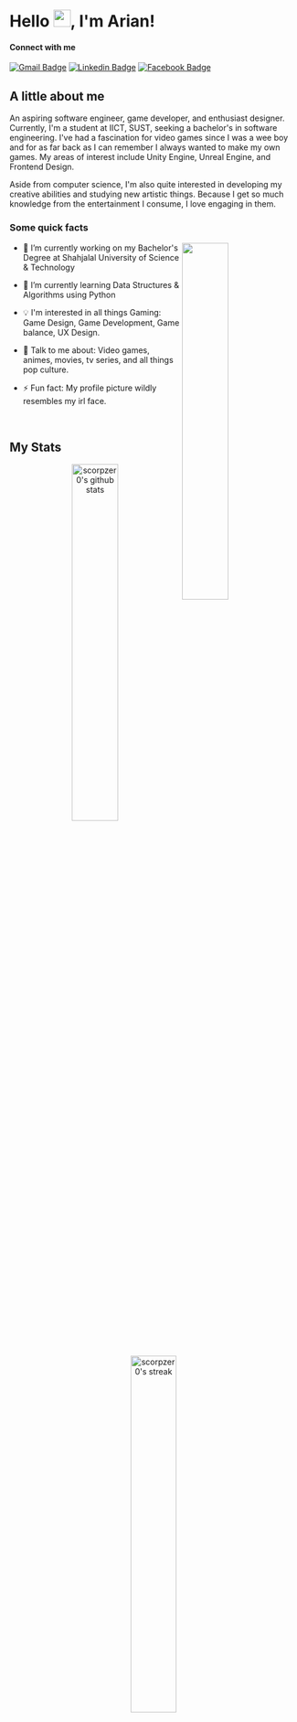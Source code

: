 # Hello <img src="https://github.com/ScorpZer0/ScorpZer0/raw/main/flares/fzpepehello.gif" height="30px" width="30px"/>, I'm Arian!
#### Connect with me
[![Gmail Badge](https://img.shields.io/badge/-Gmail-d14836?style=flat&logo=Gmail&logoColor=white&link=mailto:arian.islam024@gmail.com)](mailto:arian.islam024@gmail.com)
[![Linkedin Badge](https://img.shields.io/badge/-LinkedIn-blue?style=flat&logo=Linkedin&logoColor=white&link=https://www.linkedin.com/in/arian-islam/)](https://www.linkedin.com/in/arian-islam/)
[![Facebook Badge](https://img.shields.io/badge/Facebook-1877F2?style=flat&logo=facebook&logoColor=white&link=https://www.facebook.com/scorpzer00/)](https://www.facebook.com/scorpzer00/)
<!--
[![Hackerrank Badge](https://img.shields.io/badge/-Hackerrank-2EC866?style=flat&logo=HackerRank&logoColor=white&link=https://www.hackerrank.com/Defcon27)](https://www.hackerrank.com/scorpzer0)
[![Leetcode Badge](https://img.shields.io/badge/-LeetCode-FFA116?style=flat&logo=LeetCode&logoColor=black&link=https://www.hackerrank.com/Defcon27)](https://leetcode.com/ScorpZer0/)
-->
## A little about me

An aspiring software engineer, game developer, and enthusiast designer. Currently, I'm a student at IICT, SUST, seeking a bachelor's in software engineering. I've had a fascination for video games since I was a wee boy and for as far back as I can remember I always wanted to make my own games. My areas of interest include Unity Engine, Unreal Engine, and Frontend Design.

Aside from computer science, I'm also quite interested in developing my creative abilities and studying new artistic things. Because I get so much knowledge from the entertainment I consume, I love engaging in them.  

### Some quick facts

<img src="https://github.com/ScorpZer0/ScorpZer0/blob/main/flares/chill.gif?raw=true" align="right" width= 40% />

- 🔭 I’m currently working on my Bachelor's Degree at Shahjalal University of Science & Technology  
  

- 🌱 I’m currently learning Data Structures & Algorithms using Python  
  

- 💡 I'm interested in all things Gaming: Game Design, Game Development, Game balance, UX Design.  
  

- 💬 Talk to me about:  Video games, animes, movies, tv series, and all things pop culture.  
  

- ⚡ Fun fact: My profile picture wildly resembles my irl face.  


<br/> 

## My Stats
<div align="center">
<a href="https://github.com/ScorpZer0?tab=repositories" >

<img width="40%" src="https://github-readme-stats.vercel.app/api?username=scorpzer0&theme=midnight-purple&hide_border=true&include_all_commits=true&count_private=true" alt="scorpzer0's github stats" />

<img width="40%" src="https://github-readme-streak-stats.herokuapp.com/?user=scorpzer0&theme=midnight-purple&hide_border=true" alt="scorpzer0's streak" />

<br/>
<img src="https://github-readme-stats.vercel.app/api/top-langs/?username=scorpzer0&theme=midnight-purple&hide_border=true&include_all_commits=true&count_private=true&layout=compact" alt="scorpzer0's languages" />

</a>

</div>

<br/>

## My Skillset

#### Languages  
<div>  
<a href="https://docs.microsoft.com/en-us/dotnet/csharp/" target="_blank"><img style="margin: 10px" src="https://profilinator.rishav.dev/skills-assets/csharp-original.svg" alt="C#" height="50" /></a>  
<a href="https://www.javascript.com/" target="_blank"><img style="margin: 10px" src="https://profilinator.rishav.dev/skills-assets/javascript-original.svg" alt="JavaScript" height="50" /></a>  
<a href="https://www.python.org/" target="_blank"><img style="margin: 10px" src="https://profilinator.rishav.dev/skills-assets/python-original.svg" alt="Python" height="50" /></a>  
<a href="https://www.cprogramming.com/" target="_blank"><img style="margin: 10px" src="https://profilinator.rishav.dev/skills-assets/c-original.svg" alt="C" height="50" /></a>  
<a href="https://www.cplusplus.com/" target="_blank"><img style="margin: 10px" src="https://profilinator.rishav.dev/skills-assets/cplusplus-original.svg" alt="C++" height="50" /></a>  
<a href="https://www.java.com/" target="_blank"><img style="margin: 10px" src="https://profilinator.rishav.dev/skills-assets/java-original-wordmark.svg" alt="Java" height="50" /></a>  
</div>  

#### Game Engines
<div>
<a href="https://unity.com/" target="_blank"><img style="margin: 10px" src="https://cdn4.iconfinder.com/data/icons/various-icons-2/476/Unity.png" alt="Unity" height="50" /></a>
<a href="https://unrealengine.com/" target="_blank"> <img style="margin: 10px" src="https://w7.pngwing.com/pngs/302/260/png-transparent-unreal-engine-4-game-developers-conference-unreal-tournament-others-game-emblem-trademark.png" alt="Unreal Engine" height="50"/> </a>
</div>

#### Frameworks  
<div>  
<a href="https://dotnet.microsoft.com/download/dotnet-framework" target="_blank"><img style="margin: 10px" src="https://anypoint.mulesoft.com/exchange/organizations/68ef9520-24e9-4cf2-b2f5-620025690913/assets/org.mule.modules/mule-module-dotnet-connector/icon/png/?sha=c478954da55cc9ae5fe4657afe536b53af754a0c" alt=".NET" height="50" /></a>  
<a href="https://reactjs.org/" target="_blank"><img style="margin: 10px" src="https://profilinator.rishav.dev/skills-assets/react-original-wordmark.svg" alt="React" height="50" /></a>  
<a href="https://nodejs.org/" target="_blank"><img style="margin: 10px" src="https://profilinator.rishav.dev/skills-assets/nodejs-original-wordmark.svg" alt="Node.js" height="50" /></a>  
<a href="https://expressjs.com/" target="_blank"><img style="margin: 10px" src="https://profilinator.rishav.dev/skills-assets/express-original-wordmark.svg" alt="Express.js" height="50" /></a>  
</div>  

#### Tools  
<div>  
<a href="https://www.canva.com/" target="_blank"> <img style="margin: 10px" src="https://upload.wikimedia.org/wikipedia/commons/0/08/Canva_icon_2021.svg" alt="Canva" height="50" /> </a>
<a href="https://www.figma.com/" target="_blank"><img style="margin: 10px" src="https://profilinator.rishav.dev/skills-assets/figma-icon.svg" alt="Figma" height="50" /></a>  
<a href="https://www.adobe.com/in/products/photoshop.html" target="_blank"><img style="margin: 10px" src="https://profilinator.rishav.dev/skills-assets/photoshop-plain.svg" alt="Photoshop" height="50" /></a>  
<a href="https://www.adobe.com/in/products/illustrator.html" target="_blank"><img style="margin: 10px" src="https://profilinator.rishav.dev/skills-assets/adobe_illustrator-icon.svg" alt="Illustrator" height="50" /></a>  
</div>  

#### Others  
<div>  
<a href="https://github.com/" target="_blank"><img style="margin: 10px" src="https://profilinator.rishav.dev/skills-assets/git-scm-icon.svg" alt="Git" height="50" /></a>  
<a href="https://www.mysql.com/" target="_blank"><img style="margin: 10px" src="https://profilinator.rishav.dev/skills-assets/mysql-original-wordmark.svg" alt="MySQL" height="50" /></a>  
</div>

<br/>

### Check out My Based Music Taste
I mostly listen to soundtracks.

<div align="left">

<a href="https://open.spotify.com/user/04osvcy1mp2l4ohlymzms3pve">
<img width="75%" src="https://spotify-github-profile.vercel.app/api/view?uid=04osvcy1mp2l4ohlymzms3pve&cover_image=true&theme=novatorem&show_offline=false&bar_color_cover=true" alt="Listening to on Spotify" />
</a>

</div>

<br />
